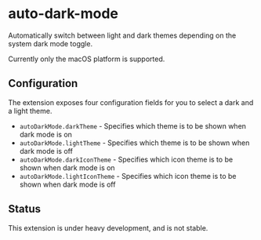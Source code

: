 # auto-dark-mode

Automatically switch between light and dark themes depending on the system dark mode toggle.

Currently only the macOS platform is supported.

## Configuration

The extension exposes four configuration fields for you to select a dark and a light theme.

- `autoDarkMode.darkTheme` - Specifies which theme is to be shown when dark mode is on
- `autoDarkMode.lightTheme` - Specifies which theme is to be shown when dark mode is off
- `autoDarkMode.darkIconTheme` - Specifies which icon theme is to be shown when dark mode is on
- `autoDarkMode.lightIconTheme` - Specifies which icon theme is to be shown when dark mode is off

## Status

This extension is under heavy development, and is not stable.
